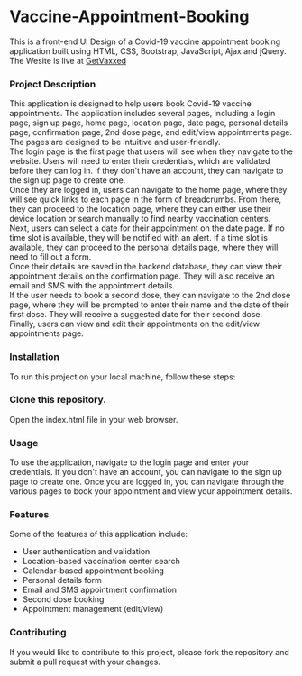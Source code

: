 # Vaccine-Appointment-Booking
This is a front-end UI Design of a Covid-19 vaccine appointment booking application built using HTML, CSS, Bootstrap, JavaScript, Ajax and jQuery.
<br>
The Wesite is live at [GetVaxxed](https://aneesh-02.github.io/Get-Vaxxed/)


### Project Description
This application is designed to help users book Covid-19 vaccine appointments. The application includes several pages, including a login page, sign up page, home page, location page, date page, personal details page, confirmation page, 2nd dose page, and edit/view appointments page. The pages are designed to be intuitive and user-friendly.
<br>
The login page is the first page that users will see when they navigate to the website. Users will need to enter their credentials, which are validated before they can log in. If they don't have an account, they can navigate to the sign up page to create one.
<br>
Once they are logged in, users can navigate to the home page, where they will see quick links to each page in the form of breadcrumbs. From there, they can proceed to the location page, where they can either use their device location or search manually to find nearby vaccination centers.
<br>
Next, users can select a date for their appointment on the date page. If no time slot is available, they will be notified with an alert. If a time slot is available, they can proceed to the personal details page, where they will need to fill out a form.
<br>
Once their details are saved in the backend database, they can view their appointment details on the confirmation page. They will also receive an email and SMS with the appointment details.
<br>
If the user needs to book a second dose, they can navigate to the 2nd dose page, where they will be prompted to enter their name and the date of their first dose. They will receive a suggested date for their second dose.
<br>
Finally, users can view and edit their appointments on the edit/view appointments page.

### Installation
To run this project on your local machine, follow these steps:

### Clone this repository.
Open the index.html file in your web browser.

### Usage
To use the application, navigate to the login page and enter your credentials. If you don't have an account, you can navigate to the sign up page to create one. Once you are logged in, you can navigate through the various pages to book your appointment and view your appointment details.

### Features
Some of the features of this application include:
<ul>
<li>User authentication and validation </li>
<li>Location-based vaccination center search </li>
<li>Calendar-based appointment booking </li>
<li>Personal details form </li>
<li>Email and SMS appointment confirmation </li>
<li>Second dose booking </li>
<li>Appointment management (edit/view) </li>
</ul>

### Contributing
If you would like to contribute to this project, please fork the repository and submit a pull request with your changes.

